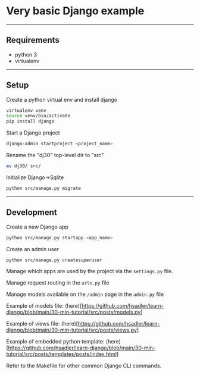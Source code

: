 # Very basic Django example

---

## Requirements

- python 3
- virtualenv

---

## Setup

Create a python virtual env and install django
```sh
virtualenv venv
source venv/bin/activate
pip install django
```

Start a Django project
```sh
django-admin startproject <project_name>
```

Rename the "dj30" top-level dir to "src"
```sh
mv dj30/ src/
```

Initialize Django->Sqlite
```sh
python src/manage.py migrate
```

--- 

## Development

Create a new Django app
```sh
python src/manage.py startapp <app_name>
```

Create an admin user
```sh
python src/manage.py createsuperuser
```

Manage which apps are used by the project via the `settings.py` file.

Manage request routing in the `urls.py` file

Manage models available on the `/admin` page in the `admin.py` file

Example of models file: (here)[https://github.com/hsadler/learn-django/blob/main/30-min-tutorial/src/posts/models.py]

Example of views file: (here)[https://github.com/hsadler/learn-django/blob/main/30-min-tutorial/src/posts/views.py]

Example of embedded python template: (here)[https://github.com/hsadler/learn-django/blob/main/30-min-tutorial/src/posts/templates/posts/index.html]

Refer to the Makefile for other common Django CLI commands.
